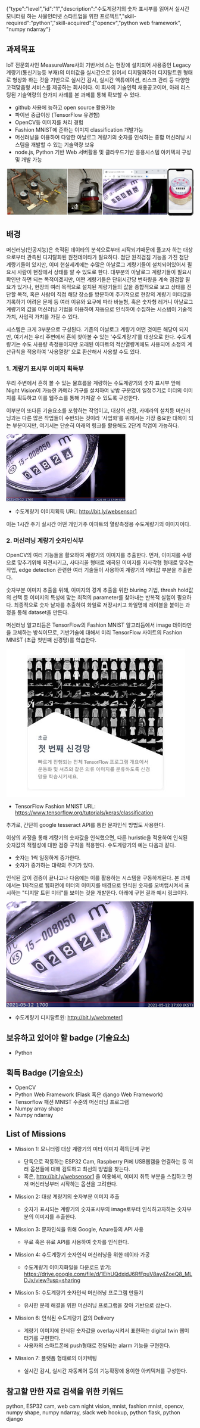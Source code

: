 
{"type":"level","id":"1","description":"수도계량기의 숫자 표시부를 읽어서 실시간 모니터링 하는 사물인터넷 스타트업을 위한 프로젝트","skill-required":"python","skill-acquired":["opencv","python web framework", "numpy ndarray"}

## 과제목표
IoT 전문회사인 MeasureWare사의 기반서비스는 현장에 설치되어 사용중인 Legacy 계량기(통신기능등 부재)의 미터값을 실시간으로 읽어서 디지탈화하여 디지탈트윈 형태로 형상화 하는 것을 기반으로 실시간 감시, 실시간 액튜에이션, 리스크 관리 등 다양한 고객맞춤형 서비스를 제공하는 회사이다. 이 회사의 기술인력 채용공고이며, 아래 리스팅된 기술역량의 한가지 사례를 본 과제를 통해 확보할 수 있다.

* github 사용에 능하고 open source 활용가능
* 파이썬 중급이상 (TensorFlow 유경험)
* OpenCV등 이미지를 처리 경험
* Fashion MNIST에 준하는 이미지 classification 개발가능
* 머신러닝을 이용하여 다양한 아날로그 계량기의 숫자를 인식하는 종합 머신러닝 시스템을 개발할 수 있는 기술역량 보유
* node.js, Python 기반 Web 서버활용 및 클라우드기반 응용시스템 아키텍처 구성 및 개발 가능

![수도계량기](./water_meter_digitaltwin.jpg)

## 배경
머신러닝(인공지능)은 축적된 데이타의 분석으로부터 시작되기때문에 풀고자 하는 대상으로부터 관측된 디지탈화된 원천데이타가 필요하다. 
첨단 원격검침 기능을 가진 첨단 계량기들이 있지만, 이미 현실세계에는 수많은 아날로그 계량기들이 설치되어있어서 필요시 사람이 현장에서 상태를 알 수 있도로 한다. 
대부분의 아날로그 계량기들이 필요시 확인만 하면 되는 목적이겠지만, 어떤 계량기들은 단위시간당 변화량을 계속 점검할 필요가 있거나,
현장의 여러 목적으로 설치된 계량기들의 값을 종합적으로 보고 상태를 진단할 목적,
혹은 사람이 직접 해당 장소를 방문하여 주기적으로 현장의 계량기 미터값을 기록하기 어려운 문제 등
여러 이유와 요구에 따라 바늘형, 혹은 숫자형 레거니 아날로그 계량기의 값을 머신러닝 기법을 이용하여
자동으로 인식하여 수집하는 시스템이 기술적가치, 사업적 가치를 가질 수 있다.

시스템은 크게 3부분으로 구성된다. 기존의 아날로그 계량기 어떤 것이든 해당이 되지만,
여기서는 우리 주변에서 흔히 찾아볼 수 있는 '수도계량기'를 대상으로 한다. 수도계량기는 수도 사용량 측정용이지만
오래된 아파트의 적산열량계에도 사용되어 소정의 계산규칙을 적용하여 '사용열량' 으로 환산해서 사용할 수도 있다.

### 1. 계량기 표시부 이미지 획득부
우리 주변에서 흔히 볼 수 있는 물흐름을 계량하는 수도계량기의 숫자 표시부 앞에 Night Vision이 가능한 카메라 기구를 설치하여
낮밤 구분없이 일정주기로 미터의 이미지를 획득하고 이를 웹주소를 통해 가져갈 수 있도록 구성한다.

이부분이 또다른 기술요소를 포함하는 작업이고, 대상의 선정, 카메라의 설치등 머신러닝과는 다른 많은 작업들이 수반되는 것이라
'사업화'를 위해서는 가장 중요한 대목이 되는 부분이지만, 여기서는 단순히 아래의 링크를 활용해도 2단계 작업이 가능하다.

![수도계량기](./websensor1.jpg)

* 수도계량기 이미지획득 URL: http://bit.ly/websensor1 

이는 1시간 주기 실시간 어떤 개인거주 아파트의 열량측정용 수도계량기의 이미지이다.

### 2. 머신러닝 계량기 숫자인식부

OpenCV의 여러 기능들을 활요하여 계량기의 이미지를 추출한다. 
먼저, 이미지를 수평으로 맞추기위해 회전시키고, 사다리꼴 형태로 왜곡된 이미지를 지사각형 형태로 맞추는 작업,
edge detection 관련한 여러 기술들이 사용하여 계량기의 메터값 부분을 추출한다.

숫자부분 이미지 추출을 위해, 이미지의 경계 추출을 위한 bluring 기법, thresh hold값의 선택 등 이미지의 특성에 맞는 최적의 parameter를 찾아내는 반복적 실험이 필요하다.
최종적으로 숫자 낱자를 추출하여 화일로 저장시키고 화일명에 레이블을 붙이는 과정을 통해 dataset을 만든다.

머신러닝 알고리듬은 TensorFlow의 Fashion MNIST 알고리듬에서 image 데이타만을 교체하는 방식이므로,
기반기술에 대해서 미리 TensorFlow 사이트의 Fashion MNIST (초급 첫번째 신경망)를 학습한다.

![Fashion MNIST](./fashionmnist.jpg)
* TensorFlow Fashion MNIST URL: https://www.tensorflow.org/tutorials/keras/classification  

추가로, 간단히 google tesseract API를 통한 문자인식 방법도 사용한다.

이상의 과정을 통해 계량기의 숫자값을 인식했으면, 다른 huristic을 적용하여 인식된 숫자값의 적절성에 대한
검증 규칙을 적용한다. 수도계량기의 예는 다음과 같다.

  * 숫자는 1씩 일정하게 증가한다.
  * 숫자가 증가하는 대략의 주기가 있다.

인식된 값이 검증이 끝나고나 다음에는 이를 활용하는 시스템을 구동하게된다. 본 과제에서는
1차적으로 웹화면에 미터의 이미지를 배경으로 인식된 숫자를 오버랩시켜서 표시하는 
"디지탈 트윈 미터"를 보이는 것을 개발한다. 아래에 구현 결과 예시 링크이다.

![디지탈트윈 수도계량기](./webmeter1.jpg)
* 수도계량기 디지탈트윈: http://bit.ly/webmeter1

## 보유하고 있어야 할 badge (기술요소)
* Python

## 획득 Badge (기술요소)
* OpenCV
* Python Web Framework (Flask 혹은 django Web Framework)
* Tensorflow 패션 MNIST 수준의 머신러닝 프로그램
* Numpy array shape
* Numpy ndarray 
 
## List of Missions
* Mission 1: 모니터링 대상 계량기의 미터 이미지 획득단계 구현
  * 단독으로 작동하는 ESP32 Cam, Raspberry Pi에 USB웹캠을 연결하는 등 여러 옵션들에 대해 검토하고 최선의 방법을 찾는다. 
  * 혹은, http://bit.ly/websensor1 을 이용해서, 이미지 취득 부분을 스킵하고 먼저 머신러닝부터 시작하는 옵션을 고려한다.
  
* Mission 2: 대상 계량기의 숫자부분 이미지 추출
  * 숫자가 표시되는 계량기의 숫자표시부의 image로부터 인식하고자하는  숫자부분의 이미지를 추출한다.
  
* Mission 3: 문자인식을 위해 Google, Azure등의 API 사용
  * 무료 혹은 유료 API를 사용하여 숫자를 인식한다.
  
* Mission 4: 수도계량기 숫자인식 머신러닝을 위한 데이타 가공
  * 수도계량기 이미지화일을 다운로드 받기: https://drive.google.com/file/d/1EihUQdxjdJ6RfFpuV8ay4ZoeQ8_MLDJx/view?usp=sharing 

* Mission 5: 수도계량기 숫자인식 머신러닝 프로그램 만들기
  * 유사한 문제 해결을 위한 머신러닝 프로그램을 찾아 기반으로 삼는다.

* Mission 6: 인식된 수도계량기 값의 Delivery
  * 계량기 이미지에 인식된 숫자값을 overlay시켜서 표현하는 digital twin 웹미터기를 구현한다.
  * 사용자의 스마트폰에 push형태로 전달되는 alarm 기능을 구현한다.

* Mission 7: 플랫폼 형태로의 아키텍팅 
  * 실시간 감시, 실시간 자동제어 등의 기능확장에 용이한 아키텍처를 구성한다.

## 참고할 만한 자료 검색을 위한 키워드
python, ESP32 cam, web cam night vision, mnist, fashion mnist, opencv, numpy shape, numpy ndarray, slack web hookup, python flask, python django
